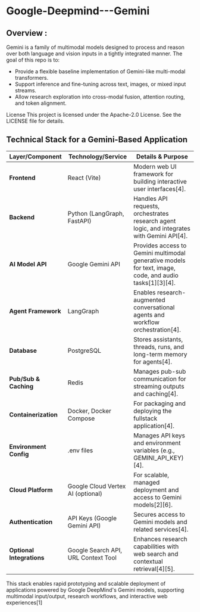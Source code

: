 # Google-Deepmind---Gemini
## Overview :

Gemini is a family of multimodal models designed to process and reason over both language and vision inputs in a tightly integrated manner. The goal of this repo is to:
- Provide a flexible baseline implementation of Gemini-like multi-modal transformers.
- Support inference and fine-tuning across text, images, or mixed input streams.
- Allow research exploration into cross-modal fusion, attention routing, and token alignment.

License
This project is licensed under the Apache-2.0 License. See the LICENSE file for details.

## Technical Stack for a Gemini-Based Application

| Layer/Component        | Technology/Service                        | Details & Purpose                                                                                     |
|------------------------|-------------------------------------------|------------------------------------------------------------------------------------------------------|
| **Frontend**           | React (Vite)                              | Modern web UI framework for building interactive user interfaces[4].                                 |
| **Backend**            | Python (LangGraph, FastAPI)               | Handles API requests, orchestrates research agent logic, and integrates with Gemini API[4].          |
| **AI Model API**       | Google Gemini API                         | Provides access to Gemini multimodal generative models for text, image, code, and audio tasks[1][3][4]. |
| **Agent Framework**    | LangGraph                                 | Enables research-augmented conversational agents and workflow orchestration[4].                      |
| **Database**           | PostgreSQL                                | Stores assistants, threads, runs, and long-term memory for agents[4].                                |
| **Pub/Sub & Caching**  | Redis                                     | Manages pub-sub communication for streaming outputs and caching[4].                                  |
| **Containerization**   | Docker, Docker Compose                    | For packaging and deploying the fullstack application[4].                                            |
| **Environment Config** | .env files                                | Manages API keys and environment variables (e.g., GEMINI_API_KEY)[4].                                |
| **Cloud Platform**     | Google Cloud Vertex AI (optional)         | For scalable, managed deployment and access to Gemini models[2][6].                                  |
| **Authentication**     | API Keys (Google Gemini API)              | Secures access to Gemini models and related services[4].                                             |
| **Optional Integrations** | Google Search API, URL Context Tool    | Enhances research capabilities with web search and contextual retrieval[4][5].                       |

This stack enables rapid prototyping and scalable deployment of applications powered by Google DeepMind's Gemini models, supporting multimodal input/output, research workflows, and interactive web experiences[1] 
